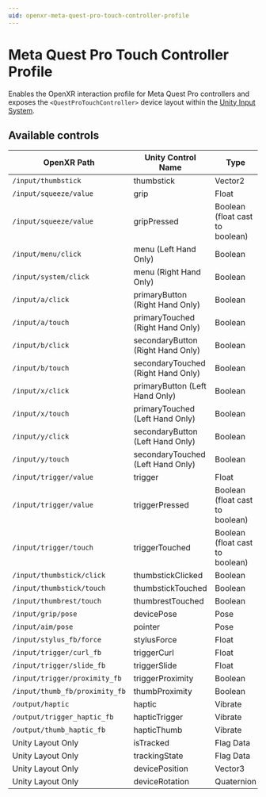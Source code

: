 ```yaml
---
uid: openxr-meta-quest-pro-touch-controller-profile
---
```

# Meta Quest Pro Touch Controller Profile

Enables the OpenXR interaction profile for Meta Quest Pro controllers and exposes the `<QuestProTouchController>` device layout within the [Unity Input System](https://docs.unity3d.com/Packages/com.unity.inputsystem@1.0/manual/).  

## Available controls

| OpenXR Path | Unity Control Name | Type |
|----|----|----|
|`/input/thumbstick`| thumbstick | Vector2 |
|`/input/squeeze/value`| grip | Float |
|`/input/squeeze/value`| gripPressed | Boolean (float cast to boolean) |
|`/input/menu/click`| menu (Left Hand Only)| Boolean | 
|`/input/system/click`| menu (Right Hand Only)| Boolean | 
|`/input/a/click`| primaryButton (Right Hand Only) | Boolean | 
|`/input/a/touch`| primaryTouched (Right Hand Only) | Boolean | 
|`/input/b/click`| secondaryButton (Right Hand Only) | Boolean | 
|`/input/b/touch`| secondaryTouched (Right Hand Only) | Boolean | 
|`/input/x/click`| primaryButton (Left Hand Only) | Boolean | 
|`/input/x/touch`| primaryTouched (Left Hand Only) | Boolean | 
|`/input/y/click`| secondaryButton (Left Hand Only) | Boolean | 
|`/input/y/touch`| secondaryTouched (Left Hand Only) | Boolean | 
|`/input/trigger/value`| trigger | Float |
|`/input/trigger/value`| triggerPressed | Boolean (float cast to boolean) |
|`/input/trigger/touch`| triggerTouched| Boolean (float cast to boolean) |
|`/input/thumbstick/click`| thumbstickClicked | Boolean |
|`/input/thumbstick/touch`| thumbstickTouched | Boolean |
|`/input/thumbrest/touch`| thumbrestTouched | Boolean |
|`/input/grip/pose` | devicePose | Pose |
|`/input/aim/pose` | pointer | Pose |
|`/input/stylus_fb/force` | stylusForce | Float |
|`/input/trigger/curl_fb` | triggerCurl | Float |
|`/input/trigger/slide_fb` | triggerSlide | Float |
|`/input/trigger/proximity_fb` | triggerProximity | Boolean |
|`/input/thumb_fb/proximity_fb` | thumbProximity | Boolean |
|`/output/haptic` | haptic | Vibrate |
|`/output/trigger_haptic_fb` | hapticTrigger | Vibrate |
|`/output/thumb_haptic_fb` | hapticThumb | Vibrate |
| Unity Layout Only  | isTracked | Flag Data |
| Unity Layout Only  | trackingState | Flag Data |
| Unity Layout Only  | devicePosition | Vector3 |
| Unity Layout Only  | deviceRotation | Quaternion |
